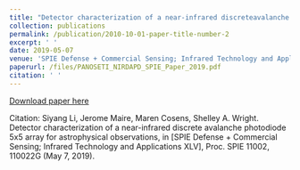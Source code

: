 ```yaml
---
title: "Detector characterization of a near-infrared discreteavalanche photodiode 5x5 array for astrophysical observations"
collection: publications
permalink: /publication/2010-10-01-paper-title-number-2
excerpt: ' '
date: 2019-05-07
venue: 'SPIE Defense + Commercial Sensing; Infrared Technology and Applications XLV, Proc. SPIE 11002'
paperurl: /files/PANOSETI_NIRDAPD_SPIE_Paper_2019.pdf
citation: ' '
---
```


[Download paper here](/files/PANOSETI_NIRDAPD_SPIE_Paper_2019.pdf)

Citation: Siyang Li, Jerome Maire, Maren Cosens, Shelley A. Wright. Detector characterization of a near-infrared discrete avalanche photodiode 5x5 array for astrophysical observations, in [SPIE Defense + Commercial Sensing; Infrared Technology and Applications XLV], Proc. SPIE 11002, 110022G (May 7, 2019).
